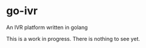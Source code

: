 # go-ivr

An IVR platform written in golang

This is a work in progress. There is nothing to see yet.


